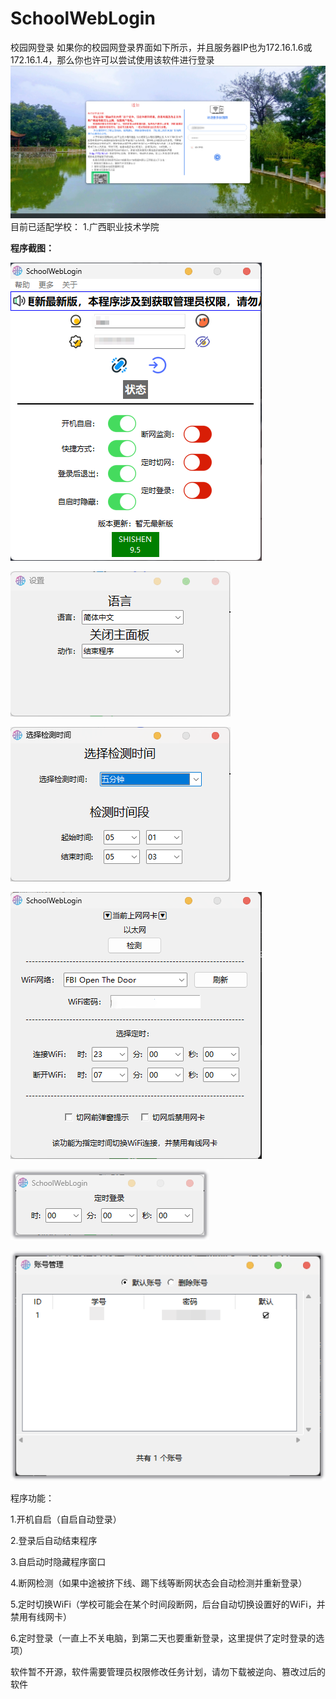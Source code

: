 # SchoolWebLogin
校园网登录
如果你的校园网登录界面如下所示，并且服务器IP也为172.16.1.6或172.16.1.4，那么你也许可以尝试使用该软件进行登录
![](.\images\web.png)
目前已适配学校：
    1.广西职业技术学院

**程序截图：**

![](.\images\Home.png)

![set](.\images\set.png)

![offline_check](.\images\offline_check.png)

![schedule_switch_wifi](.\images\schedule_switch_wifi.png)

![schedule_start_login](.\images\schedule_start_login.png)

![account_management](.\images\account_management.png)



程序功能：

1.开机自启（自启自动登录）

2.登录后自动结束程序

3.自启动时隐藏程序窗口

4.断网检测（如果中途被挤下线、踢下线等断网状态会自动检测并重新登录）

5.定时切换WiFi（学校可能会在某个时间段断网，后台自动切换设置好的WiFi，并禁用有线网卡）

6.定时登录（一直上不关电脑，到第二天也要重新登录，这里提供了定时登录的选项）

软件暂不开源，软件需要管理员权限修改任务计划，请勿下载被逆向、篡改过后的软件
